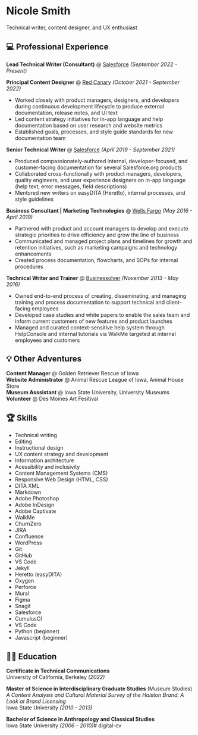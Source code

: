 # Nicole Smith

Technical writer, content designer, and UX enthusiast

## :computer: Professional Experience

**Lead Technical Writer (Consultant)** @ [Salesforce](https://www.salesforce.com/) _(September 2022 - Present)_

**Principal Content Designer** @ [Red Canary](https://redcanary.com/) _(October 2021 - September 2022)_
- Worked closely with product managers, designers, and developers during continuous development lifecycle to produce external documentation, release notes, and UI text
- Led content strategy initiatives for in-app language and help documentation based on user research and website metrics
- Established goals, processes, and style guide standards for new documentation team

**Senior Technical Writer** @ [Salesforce](https://www.salesforce.org/) _(April 2019 - September 2021)_
- Produced compassionately-authored internal, developer-focused, and customer-facing documentation for several Salesforce.org products
- Collaborated cross-functionally with product managers, developers, quality engineers, and user experience designers on in-app language (help text, error messages, field descriptions)
- Mentored new writers on easyDITA (Heretto), internal processes, and style guidelines

**Business Consultant | Marketing Technologies** @ [Wells Fargo](https://www.wellsfargo.com/) _(May 2016 - April 2019)_
- Partnered with product and account managers to develop and execute strategic priorities to drive efficiency and grow the line of business
- Communicated and managed project plans and timelines for growth and retention initiatives, such as marketing campaigns and technology enhancements
- Created process documentation, flowcharts, and SOPs for internal procedures

**Technical Writer and Trainer** @ [Businessolver](https://www.businessolver.com/) _(November 2013 - May 2016)_
- Owned end-to-end process of creating, disseminating, and managing training and process documentation to support technical and client-facing employees
- Developed case studies and white papers to enable the sales team and inform current customers of new features and product launches
- Managed and curated context-sensitive help system through HelpConsole and internal tutorials via WalkMe targeted at internal employees and customers

## :bulb: Other Adventures

**Content Manager** @ Golden Retriever Rescue of Iowa<br>
**Website Administrator** @ Animal Rescue League of Iowa, Animal House Store<br>
**Museum Asssistant** @ Iowa State University, University Museums<br>
**Volunteer** @ Des Moines Art Fesitival

## :trophy: Skills
- Technical writing
- Editing
- Instructional design
- UX content strategy and development
- Information architecture
- Acessibility and inclusivity
- Content Management Systems (CMS)
- Responsive Web Design (HTML, CSS)
- DITA XML
- Markdown
- Adobe Photoshop
- Adobe InDesign
- Adobe Captivate
- WalkMe
- ChurnZero
- JIRA
- Confluence
- WordPress
- Git
- GitHub
- VS Code
- Jekyll
- Heretto (easyDITA)
- Oxygen
- Perforce
- Mural
- Figma
- Snagit
- Salesforce
- CumulusCI
- VS Code
- Python (beginner)
- Javascript (beginner)

## :woman_student: Education

**Certificate in Technical Communications**<br>
University of California, Berkeley _(2022)_

**Master of Science in Interdisciplinary Graduate Studies** (Museum Studies)<br>
_A Content Analysis and Cultural Material Survey of the Halston Brand: A Look at Brand Licensing_<br>
Iowa State University _(2010 - 2013)_

**Bachelor of Science in Anthropology and Classical Studies**<br>
Iowa State University _(2006 - 2010)_# digital-cv
